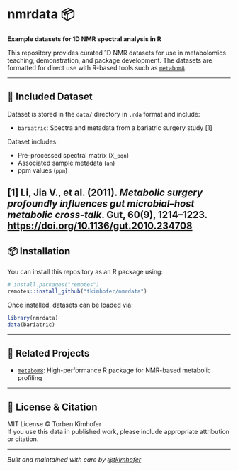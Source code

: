 # nmrdata 📦

**Example datasets for 1D NMR spectral analysis in R**

This repository provides curated 1D NMR datasets for use in metabolomics teaching, demonstration, and package development. The datasets are formatted for direct use with R-based tools such as [`metabom8`](https://github.com/tkimhofer/metabom8).

---

## 📁 Included Dataset

Dataset is stored in the `data/` directory in `.rda` format and include:

- `bariatric`: Spectra and metadata from a bariatric surgery study [1]

Dataset includes:
- Pre-processed spectral matrix (`X_pqn`)
- Associated sample metadata (`an`)
- ppm values (`ppm`)


[1] Li, Jia V., et al. (2011). *Metabolic surgery profoundly influences gut microbial–host metabolic cross-talk*. **Gut**, 60(9), 1214–1223. https://doi.org/10.1136/gut.2010.234708
---

## 📦 Installation

You can install this repository as an R package using:

```r
# install.packages("remotes")
remotes::install_github("tkimhofer/nmrdata")
```

Once installed, datasets can be loaded via:

```r
library(nmrdata)
data(bariatric)
```

---

## 🔗 Related Projects

- [`metabom8`](https://github.com/tkimhofer/metabom8): High-performance R package for NMR-based metabolic profiling

---

## 📜 License & Citation

MIT License © Torben Kimhofer  
If you use this data in published work, please include appropriate attribution or citation.

---

*Built and maintained with care by [@tkimhofer](https://github.com/tkimhofer)*
